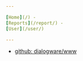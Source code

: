 ```yaml
---

[Home](/) -
[Reports](/report/) -
[User](/user/)

---
```


+ [github: dialogware/www](https://github.com/dialogware/www)

